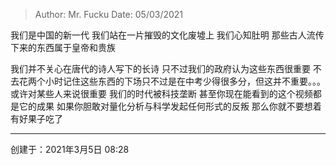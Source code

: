> Author: Mr. Fucku
> Date: 05/03/2021



我们是中国的新一代 我们站在一片摧毁的文化废墟上 我们心知肚明 那些古人流传下来的东西属于皇帝和贵族 

我们并不关心在唐代的诗人写下的长诗 只不过我们的政府认为这些东西很重要
不去花两个小时记住这些东西的下场只不过是在中考少得很多分，但这并不重要。。。或许对某些人来说很重要
我们的时代被科技垄断 甚至你现在能看到的这个视频都是它的成果
如果你胆敢对量化分析与科学发起任何形式的反叛 那么你就不要想着有好果子吃了

---

创建于：2021年3月5日 08:28

